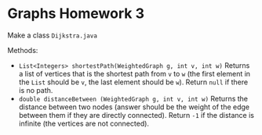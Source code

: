 # Graphs Homework 3

Make a class `Dijkstra.java`

Methods:
- `List<Integers> shortestPath(WeightedGraph g, int v, int w)` Returns a list of vertices that is the shortest path from `v` to `w` (the first element in the `List` should be `v`, the last element should be `w`). Return `null` if there is no path.
- `double distanceBetween (WeightedGraph g, int v, int w)` Returns the distance between two nodes (answer should be the weight of the edge between them if they are directly connected). Return `-1` if the distance is infinite (the vertices are not connected).